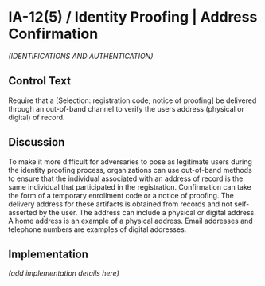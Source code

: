 # IA-12(5) / Identity Proofing | Address Confirmation

_(IDENTIFICATIONS AND AUTHENTICATION)_

## Control Text

Require that a [Selection: registration code; notice of proofing] be delivered through an out-of-band channel to verify the users address (physical or digital) of record.

## Discussion

To make it more difficult for adversaries to pose as legitimate users during the identity proofing process, organizations can use out-of-band methods to ensure that the individual associated with an address of record is the same individual that participated in the registration. Confirmation can take the form of a temporary enrollment code or a notice of proofing. The delivery address for these artifacts is obtained from records and not self-asserted by the user. The address can include a physical or digital address. A home address is an example of a physical address. Email addresses and telephone numbers are examples of digital addresses.

## Implementation

_(add implementation details here)_